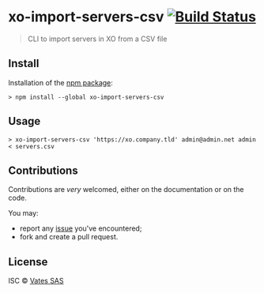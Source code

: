 # xo-import-servers-csv [![Build Status](https://travis-ci.org/vatesfr/xo-import-servers-csv.png?branch=master)](https://travis-ci.org/vatesfr/xo-import-servers-csv)

> CLI to import servers in XO from a CSV file

## Install

Installation of the [npm package](https://npmjs.org/package/xo-import-servers-csv):

```
> npm install --global xo-import-servers-csv
```

## Usage

```
> xo-import-servers-csv 'https://xo.company.tld' admin@admin.net admin < servers.csv
```

## Contributions

Contributions are *very* welcomed, either on the documentation or on
the code.

You may:

- report any [issue](https://github.com/vatesfr/xo-import-servers-csv/issues)
  you've encountered;
- fork and create a pull request.

## License

ISC © [Vates SAS](http://vates.fr)
